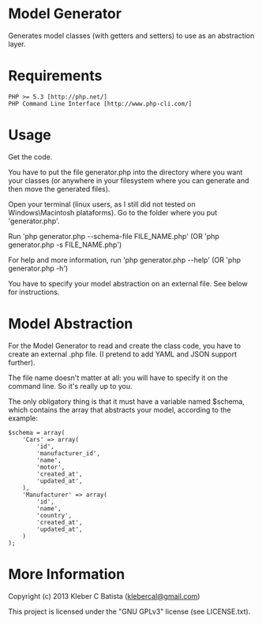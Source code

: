 Model Generator
================

Generates model classes (with getters and setters) to use as an abstraction layer.

Requirements
============

    PHP >= 5.3 [http://php.net/]
    PHP Command Line Interface [http://www.php-cli.com/]


Usage
=====

Get the code.

You have to put the file generator.php into the directory where you want your classes (or anywhere in your filesystem where you can generate and then move the generated files).

Open your terminal (linux users, as I still did not tested on Windows\Macintosh plataforms).
Go to the folder where you put 'generator.php'.

Run 'php generator.php --schema-file FILE\_NAME.php' (OR 'php generator.php -s FILE_NAME.php')

For help and more information, run 'php generator.php --help' (OR 'php generator.php -h')

You have to specify your model abstraction on an external file. 
See below for instructions.


Model Abstraction
=================

For the Model Generator to read and create the class code, you have to create an external .php file.
(I pretend to add YAML and JSON support further).

The file name doesn't matter at all: you will have to specify it on the command line. So it's really up to you.

The only obligatory thing is that it must have a variable named $schema, which contains the array that abstracts your model, according to the example:

```
$schema = array(
    'Cars' => array(
        'id',
        'manufacturer_id',
        'name',
        'motor',
        'created_at',
        'updated_at',
    ),
    'Manufacturer' => array(
        'id',
        'name',
        'country',
        'created_at',
        'updated_at',
    )
);
```


More Information
================

Copyright (c) 2013 Kleber C Batista (klebercal@gmail.com)

This project is licensed under the "GNU GPLv3" license (see LICENSE.txt).

